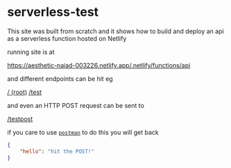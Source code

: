 # serverless-test

This site was built from scratch and it shows how to build and deploy an api as a serverless function hosted on Netlify

running site is at 

https://aesthetic-naiad-003226.netlify.app/.netlify/functions/api

and different endpoints can be hit eg

[/ (root)](https://serverless-api-demo.netlify.app/.netlify/functions/api/)
[/test](https://serverless-api-demo.netlify.app/.netlify/functions/api/test)

and even an HTTP POST request can be sent to 

[/testpost](https://serverless-api-demo.netlify.app/.netlify/functions/api/testpost)

if you care to use [`postman`](https://web.postman.co/workspace/My-Workspace~ef76986c-2725-473d-880b-414dc1888e65/request/3042978-b24f225f-e76e-4a49-9f8f-d85c56c3572d) to do this you will get back 

```json
{
    "hello": "hit the POST!"
}
```
